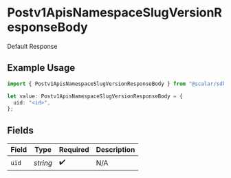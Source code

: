 # Postv1ApisNamespaceSlugVersionResponseBody

Default Response

## Example Usage

```typescript
import { Postv1ApisNamespaceSlugVersionResponseBody } from "@scalar/sdk/models/operations";

let value: Postv1ApisNamespaceSlugVersionResponseBody = {
  uid: "<id>",
};
```

## Fields

| Field              | Type               | Required           | Description        |
| ------------------ | ------------------ | ------------------ | ------------------ |
| `uid`              | *string*           | :heavy_check_mark: | N/A                |